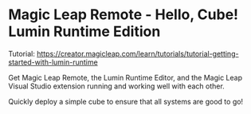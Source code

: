# Magic Leap Remote - Hello, Cube! Lumin Runtime Edition
Tutorial: https://creator.magicleap.com/learn/tutorials/tutorial-getting-started-with-lumin-runtime

Get Magic Leap Remote, the Lumin Runtime Editor, and the Magic Leap Visual Studio extension running and working well with each other.

Quickly deploy a simple cube to ensure that all systems are good to go!
